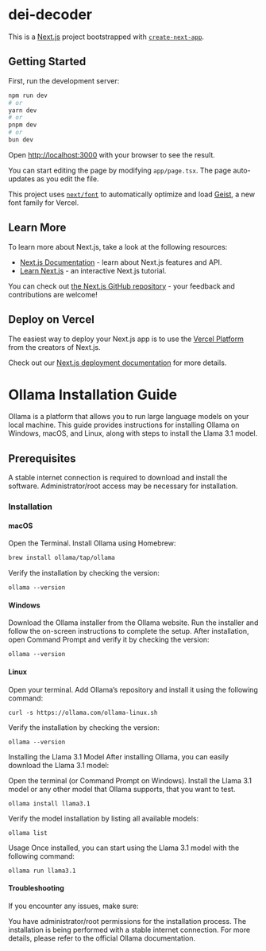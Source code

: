 # dei-decoder

This is a [Next.js](https://nextjs.org) project bootstrapped with [`create-next-app`](https://nextjs.org/docs/app/api-reference/cli/create-next-app).

## Getting Started

First, run the development server:

```bash
npm run dev
# or
yarn dev
# or
pnpm dev
# or
bun dev
```

Open [http://localhost:3000](http://localhost:3000) with your browser to see the result.

You can start editing the page by modifying `app/page.tsx`. The page auto-updates as you edit the file.

This project uses [`next/font`](https://nextjs.org/docs/app/building-your-application/optimizing/fonts) to automatically optimize and load [Geist](https://vercel.com/font), a new font family for Vercel.

## Learn More

To learn more about Next.js, take a look at the following resources:

- [Next.js Documentation](https://nextjs.org/docs) - learn about Next.js features and API.
- [Learn Next.js](https://nextjs.org/learn) - an interactive Next.js tutorial.

You can check out [the Next.js GitHub repository](https://github.com/vercel/next.js) - your feedback and contributions are welcome!

## Deploy on Vercel

The easiest way to deploy your Next.js app is to use the [Vercel Platform](https://vercel.com/new?utm_medium=default-template&filter=next.js&utm_source=create-next-app&utm_campaign=create-next-app-readme) from the creators of Next.js.

Check out our [Next.js deployment documentation](https://nextjs.org/docs/app/building-your-application/deploying) for more details.

# Ollama Installation Guide
Ollama is a platform that allows you to run large language models on your local machine. This guide provides instructions for installing Ollama on Windows, macOS, and Linux, along with steps to install the Llama 3.1 model.

## Prerequisites
A stable internet connection is required to download and install the software.
Administrator/root access may be necessary for installation.
### Installation
#### macOS
Open the Terminal.
Install Ollama using Homebrew:
```bash
brew install ollama/tap/ollama

```
Verify the installation by checking the version:
```
ollama --version
```
#### Windows
Download the Ollama installer from the Ollama website.
Run the installer and follow the on-screen instructions to complete the setup.
After installation, open Command Prompt and verify it by checking the version:

```
ollama --version
```
#### Linux
Open your terminal.
Add Ollama’s repository and install it using the following command:
```
curl -s https://ollama.com/ollama-linux.sh 
```

Verify the installation by checking the version:

```
ollama --version
```
Installing the Llama 3.1 Model
After installing Ollama, you can easily download the Llama 3.1 model:

Open the terminal (or Command Prompt on Windows).
Install the Llama 3.1 model or any other model that Ollama supports, that you want to test.

```
ollama install llama3.1
```
Verify the model installation by listing all available models:

```
ollama list
```

Usage
Once installed, you can start using the Llama 3.1 model with the following command:

```
ollama run llama3.1
```
#### Troubleshooting
If you encounter any issues, make sure:

You have administrator/root permissions for the installation process.
The installation is being performed with a stable internet connection.
For more details, please refer to the official Ollama documentation.
